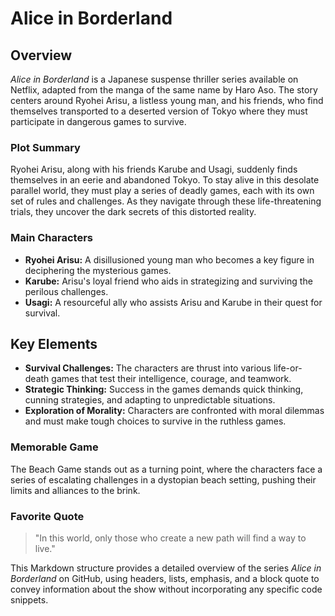 
# Alice in Borderland

## Overview
*Alice in Borderland* is a Japanese suspense thriller series available on Netflix, adapted from the manga of the same name by Haro Aso. The story centers around Ryohei Arisu, a listless young man, and his friends, who find themselves transported to a deserted version of Tokyo where they must participate in dangerous games to survive.

### Plot Summary
Ryohei Arisu, along with his friends Karube and Usagi, suddenly finds themselves in an eerie and abandoned Tokyo. To stay alive in this desolate parallel world, they must play a series of deadly games, each with its own set of rules and challenges. As they navigate through these life-threatening trials, they uncover the dark secrets of this distorted reality.

### Main Characters
- **Ryohei Arisu:** A disillusioned young man who becomes a key figure in deciphering the mysterious games.
- **Karube:** Arisu's loyal friend who aids in strategizing and surviving the perilous challenges.
- **Usagi:** A resourceful ally who assists Arisu and Karube in their quest for survival.

## Key Elements
- **Survival Challenges:** The characters are thrust into various life-or-death games that test their intelligence, courage, and teamwork.
- **Strategic Thinking:** Success in the games demands quick thinking, cunning strategies, and adapting to unpredictable situations.
- **Exploration of Morality:** Characters are confronted with moral dilemmas and must make tough choices to survive in the ruthless games.

### Memorable Game
The Beach Game stands out as a turning point, where the characters face a series of escalating challenges in a dystopian beach setting, pushing their limits and alliances to the brink.

### Favorite Quote
> "In this world, only those who create a new path will find a way to live."

This Markdown structure provides a detailed overview of the series *Alice in Borderland* on GitHub, using headers, lists, emphasis, and a block quote to convey information about the show without incorporating any specific code snippets.
